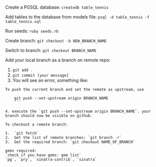 Create a PGSQL database: `createdb table_tennis`

Add tables to the database from models file: `psql -d table_tennis -f table_tennis.sql`

Run seeds: `ruby seeds.rb`


Create branch:
`git checkout -b NEW_BRANCH_NAME`

Switch to branch:
`git checkout BRANCH_NAME`

Add your local branch as a branch on remote repo:
 1. `git add .`
 2. `git commit [your message]`
 3. You will see an error, something like:


 ```fatal: The current branch BRANCH_NAME has no upstream branch.
 To push the current branch and set the remote as upstream, use

     git push --set-upstream origin BRANCH_NAME
     ```

 4. execute the `git push --set-upstream origin BRANCH_NAME`. your branch should now be visible on github.

To checkout a remote branch:

1.  `git fetch`
2.  Get the list of remote branches: `git branch -r`
3.  Get the required branch: `git checkout NAME_OF_BRANCH`

gems required:
`check if you have gems: gem list`
`pg`, `pry`, `sinatra-contrib`, `sinatra`
